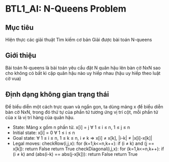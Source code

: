 # BTL1_AI: N-Queens Problem
## Mục tiêu
Hiện thực các giải thuật Tìm kiếm cơ bản 
Giải được bài toán N-queens
## Giới thiệu
Bài toán N-queens là bài toán yêu cầu đặt N quân hậu lên bàn cờ NxN sao cho không có bất kì cặp quân 
hậu nào uy hiếp nhau (hậu uy hiếp theo luật cờ vua)

## Định dạng không gian trạng thái

Để biểu diễn một cách trực quan và ngắn gọn, ta dùng mảng x để biểu diễn bàn cờ NxN, trong đó thứ tự của phần tử tương ứng vị trí cột, mỗi phần tử của x là vị trí hàng của quân hậu.

* State: Mảng x gồm n phần tử. 
       x[i] = j ∀ 1 ≤ i ≤ n, 1 ≤ j ≤ n
* Initial state: x[i] = 0 ∀ 1 ≤ i ≤ n
* Goal state: ∀ 1 ≤ i ≤ n, 1 ≤ k ≤ n, i ≠ k => x[i] ≠ x[k], |i-k| ≠ |x[i]-x[k]|
* Legal moves:
  checkRow(i,j,x):
    for (k=1,k<=n,k++):
      if (i ≠ k) and (j == x[k]): return False
    return True
  checkDiagonal(i,j,x):
    for (k=1,k<=n,k++):
      if (i ≠ k) and (abs(i-k) == abs(j-x[k])): return False
    return True
  
